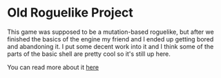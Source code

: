 # Old Roguelike Project
This game was supposed to be a mutation-based roguelike, but after we finished the basics of the engine my friend and I ended up getting bored and abandoning it. I put some decent work into it and I think some of the parts of the basic shell are pretty cool so it's still up here.

You can read more about it [here](/post/old-roguelike-project)